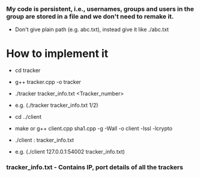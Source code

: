 ### My code is persistent, i.e., usernames, groups and users in the group are stored in a file and we don't need to remake it.

- Don't give plain path (e.g. abc.txt), instead give it like ./abc.txt

# How to implement it
- cd tracker
-    g++ tracker.cpp -o tracker
-   ./tracker tracker_info.txt <Tracker_number>
-   e.g. (./tracker tracker_info.txt 1/2)

- cd ../client
-    make or g++ client.cpp sha1.cpp -g -Wall -o client -lssl -lcrypto
-   ./client <IP>:<PORT> tracker_info.txt
-   e.g. (./client 127.0.0.1:54002 tracker_info.txt)

### tracker_info.txt - Contains IP, port details of all the trackers


